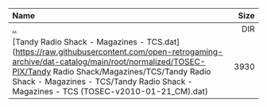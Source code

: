 |Name|Size|
|:---|---:|
|[..](../index.html)|DIR|
|[Tandy Radio Shack - Magazines - TCS.dat](https://raw.githubusercontent.com/open-retrogaming-archive/dat-catalog/main/root/normalized/TOSEC-PIX/Tandy Radio Shack/Magazines/TCS/Tandy Radio Shack - Magazines - TCS/Tandy Radio Shack - Magazines - TCS (TOSEC-v2010-01-21_CM).dat)|3930|
